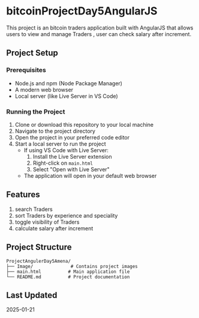 # bitcoinProjectDay5AngularJS

This project is an bitcoin traders application built with AngularJS that allows users to view and manage Traders , user can check salary after increment.

## Project Setup

### Prerequisites
- Node.js and npm (Node Package Manager)
- A modern web browser
- Local server (like Live Server in VS Code)

### Running the Project
1. Clone or download this repository to your local machine
2. Navigate to the project directory
3. Open the project in your preferred code editor
4. Start a local server to run the project
   - If using VS Code with Live Server:
     1. Install the Live Server extension
     2. Right-click on `main.html`
     3. Select "Open with Live Server"
   - The application will open in your default web browser

## Features
1. search Traders
2. sort Traders by experience and speciality
3. toggle visibility of Traders
4. calculate salary after increment


## Project Structure
```
ProjectAngulerDay5Amena/
├── Image/              # Contains project images
├── main.html          # Main application file
└── README.md          # Project documentation
```

## Last Updated
2025-01-21
